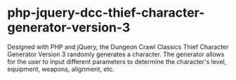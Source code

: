 # php-jquery-dcc-thief-character-generator-version-3
Designed with PHP and jQuery, the Dungeon Crawl Classics Thief Character Generator Version 3 randomly generates a character. The generator allows for the user to input different parameters to determine the character's level, equipment, weapons, alignment, etc.
